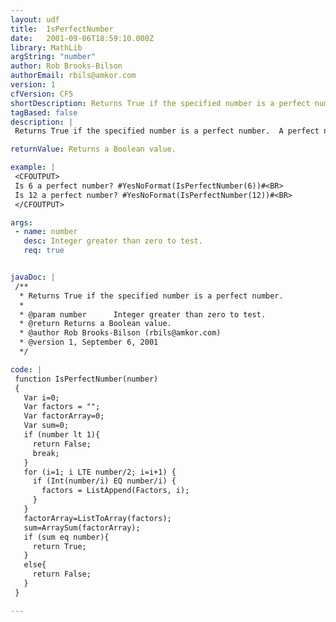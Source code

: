 ```yaml
---
layout: udf
title:  IsPerfectNumber
date:   2001-09-06T18:59:10.000Z
library: MathLib
argString: "number"
author: Rob Brooks-Bilson
authorEmail: rbils@amkor.com
version: 1
cfVersion: CF5
shortDescription: Returns True if the specified number is a perfect number.
tagBased: false
description: |
 Returns True if the specified number is a perfect number.  A perfect number is an integer greater than zero whose factors less than the number all add up to the number (i.e. 6 is a perfect number 3+2+1=6).

returnValue: Returns a Boolean value.

example: |
 <CFOUTPUT>
 Is 6 a perfect number? #YesNoFormat(IsPerfectNumber(6))#<BR>
 Is 12 a perfect number? #YesNoFormat(IsPerfectNumber(12))#<BR>
 </CFOUTPUT>

args:
 - name: number
   desc: Integer greater than zero to test.
   req: true


javaDoc: |
 /**
  * Returns True if the specified number is a perfect number.
  * 
  * @param number      Integer greater than zero to test. 
  * @return Returns a Boolean value. 
  * @author Rob Brooks-Bilson (rbils@amkor.com) 
  * @version 1, September 6, 2001 
  */

code: |
 function IsPerfectNumber(number)
 {
   Var i=0;
   Var factors = "";
   Var factorArray=0;
   Var sum=0;
   if (number lt 1){
     return False;
     break;
   }  
   for (i=1; i LTE number/2; i=i+1) {
     if (Int(number/i) EQ number/i) {
       factors = ListAppend(Factors, i);
     }
   }  
   factorArray=ListToArray(factors);
   sum=ArraySum(factorArray);
   if (sum eq number){
     return True;
   }
   else{
     return False;
   }
 }

---
```


